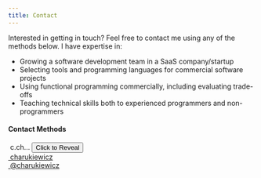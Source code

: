 ```yaml
---
title: Contact
---
```


<div class="content-body">

Interested in getting in touch? Feel free to contact me using any of the methods below. I have expertise in:

- Growing a software development team in a SaaS company/startup
- Selecting tools and programming languages for commercial software projects
- Using functional programming commercially, including evaluating trade-offs
- Teaching technical skills both to experienced programmers and non-programmers

#### Contact Methods

<div class="contact">
<div title="Email" id="mail-wrap"><a><i class="fa fa-envelope"></i>&nbsp;c.ch…</a>&nbsp;<button>Click to Reveal</button></div>
<div title="GitHub"><a href="https://github.com/charukiewicz"><i class="fa fa-github"></i>&nbsp;charukiewicz</a></div>
<div title="Twitter"><a href="https://twitter.com/charukiewicz"><i class="fa fa-twitter"></i>&nbsp;@charukiewicz</a></div>
</div>

</div>

<script>
    var emNode = document.getElementById('mail-wrap');
    function revealEm() {
        var emComp1 = "c.charukiewicz";
        var emComp2 = "@";
        var emComp3 = "gmail.com";
        var em = emComp1 + emComp2 + emComp3;
        emNode.innerHTML = '<a href="mailto:' + em + '"><i class="fa fa-envelope"></i>&nbsp;' + em + '</a>'
    }
    emNode.addEventListener('click', function() { revealEm() });
</script>
